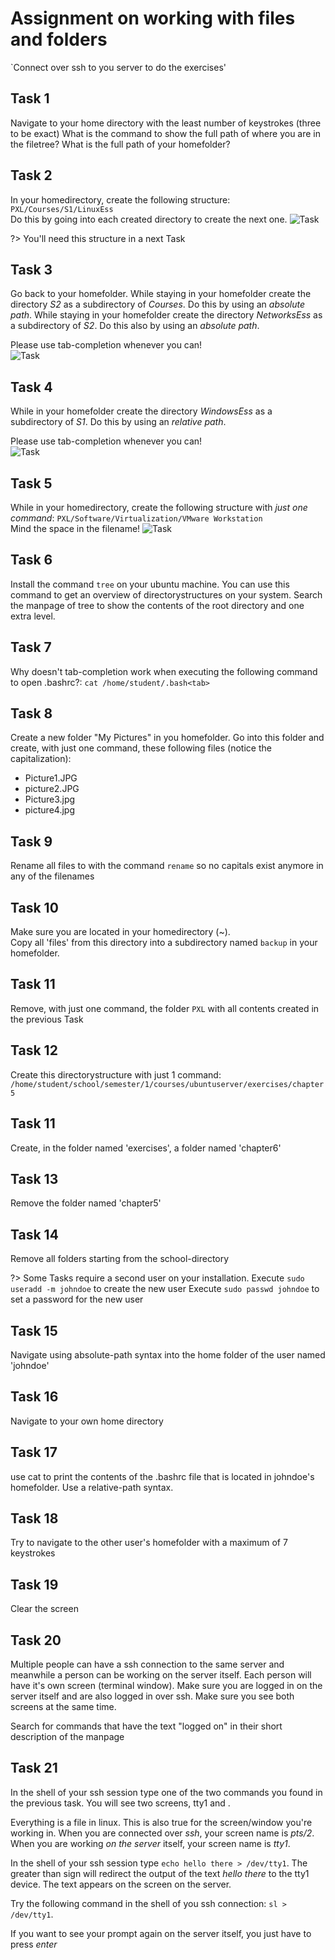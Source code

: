 # Assignment on working with files and folders

`Connect over ssh to you server to do the exercises'

## Task 1
Navigate to your home directory with the least number of keystrokes (three to be exact)
What is the command to show the full path of where you are in the filetree?
What is the full path of your homefolder?


## Task 2
In your homedirectory, create the following structure:
`
PXL/Courses/S1/LinuxEss
`  
Do this by going into each created directory to create the next one.
![Task](../images/04/Ch4_Task2.png)  

?> <i class="fa-solid fa-circle-info"></i> You'll need this structure in a next Task

## Task 3
Go back to your homefolder.
While staying in your homefolder create the directory _S2_ as a subdirectory of _Courses_. Do this by using an _absolute path_.
While staying in your homefolder create the directory _NetworksEss_ as a subdirectory of _S2_. Do this also by using an _absolute path_.

Please use tab-completion whenever you can!  
![Task](../images/04/Ch4_Task3.png)  

## Task 4
While in your homefolder create the directory _WindowsEss_ as a subdirectory of _S1_. Do this by using an _relative path_.

Please use tab-completion whenever you can!  
![Task](../images/04/Ch4_Task4.png)  

## Task 5
While in your homedirectory, create the following structure with _just one command_:
`
PXL/Software/Virtualization/VMware Workstation
`  
Mind the space in the filename! 
![Task](../images/04/Ch4_Task5.png)   

## Task 6
Install the command `tree` on your ubuntu machine. You can use this command to get an overview of directorystructures on your system. Search the manpage of tree to show the contents of the root directory and one extra level.

## Task 7
Why doesn't tab-completion work when executing the following command to open .bashrc?:
`cat /home/student/.bash<tab>`


## Task 8
Create a new folder "My Pictures" in you homefolder. Go into this folder and create, with just one command, these following files (notice the capitalization):
- Picture1.JPG
- picture2.JPG
- Picture3.jpg
- picture4.jpg

 
## Task 9
Rename all files to with the command `rename` so no capitals exist anymore in any of the filenames


## Task 10
Make sure you are located in your homedirectory (~). <br/>
Copy all 'files' from this directory into a subdirectory named `backup` in your homefolder.

## Task 11
Remove, with just one command, the folder `PXL` with all contents created in the previous Task


## Task 12
Create this directorystructure with just 1 command:
`/home/student/school/semester/1/courses/ubuntuserver/exercises/chapter5`


## Task 11
Create, in the folder named 'exercises', a folder named 'chapter6'


## Task 13
Remove the folder named 'chapter5'


## Task 14
Remove all folders starting from the school-directory  


?> <i class="fa-solid fa-circle-info"></i> Some Tasks require a second user on your installation. 
Execute `sudo useradd -m johndoe` to create the new user
Execute `sudo passwd johndoe` to set a password for the new user

## Task 15
Navigate using absolute-path syntax into the home folder of the user named 'johndoe'


## Task 16
Navigate to your own home directory


## Task 17
use cat to print the contents of the .bashrc file that is located in johndoe's homefolder. Use a relative-path syntax.


## Task 18
Try to navigate to the other user's homefolder with a maximum of 7 keystrokes


## Task 19
Clear the screen


## Task 20
Multiple people can have a ssh connection to the same server and meanwhile a person can be working on the server itself. Each person will have it's own screen (terminal window). 
Make sure you are logged in on the server itself and are also logged in over ssh. Make sure you see both screens at the same time.  

Search for commands that have the text "logged on" in their short description of the manpage

  
## Task 21
In the shell of your ssh session type one of the two commands you found in the previous task.
You will see two screens, tty1 and .
  
Everything is a file in linux. This is also true for the screen/window you're working in. When you are connected over _ssh_, your screen name is _pts/2_. When you are working _on the server_ itself, your screen name is _tty1_.  
  
In the shell of your ssh session type `echo hello there > /dev/tty1`. The greater than sign will redirect the output of the text _hello there_ to the tty1 device. The text appears on the screen on the server.
  
Try the following command in the shell of you ssh connection: `sl > /dev/tty1`.
  
If you want to see your prompt again on the server itself, you just have to press _enter_

